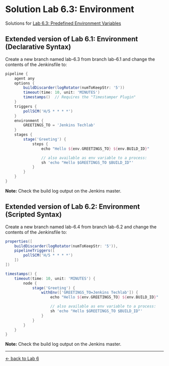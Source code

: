 Solution Lab 6.3: Environment
=============================

Solutions for [Lab 6.3: Predefined Environment Variables](../06_environment.md#lab-63-predefined-environment-variables)

Extended version of Lab 6.1: Environment (Declarative Syntax)
-------------------------------------------------------------

Create a new branch named lab-6.3 from branch lab-6.1 and change the contents of the Jenkinsfile to:

```groovy
pipeline {
    agent any
    options {
        buildDiscarder(logRotator(numToKeepStr: '5'))
        timeout(time: 10, unit: 'MINUTES')
        timestamps()  // Requires the "Timestamper Plugin"
    }
    triggers {
        pollSCM('H/5 * * * *')
    }
    environment {
        GREETINGS_TO = 'Jenkins Techlab'
    }
    stages {
        stage('Greeting') {
            steps {
                echo "Hello ${env.GREETINGS_TO} ${env.BUILD_ID}"

                // also available as env variable to a process:
                sh 'echo "Hello $GREETINGS_TO $BUILD_ID"'
            }
        }
    }
}
```
**Note:** Check the build log output on the Jenkins master.

Extended version of Lab 6.2: Environment (Scripted Syntax)
----------------------------------------------------------

Create a new branch named lab-6.4 from branch lab-6.2 and change the contents of the Jenkinsfile to:

```groovy
properties([
    buildDiscarder(logRotator(numToKeepStr: '5')),
    pipelineTriggers([
        pollSCM('H/5 * * * *')
    ])
])

timestamps() {
    timeout(time: 10, unit: 'MINUTES') {
        node {
            stage('Greeting') {
                withEnv(['GREETINGS_TO=Jenkins Techlab']) {
                    echo "Hello ${env.GREETINGS_TO} ${env.BUILD_ID}"

                    // also available as env variable to a process:
                    sh 'echo "Hello $GREETINGS_TO $BUILD_ID"'
                }
            }
        }
    }
}
```
**Note:** Check the build log output on the Jenkins master.

---

[← back to Lab 6](../06_environment.md)
